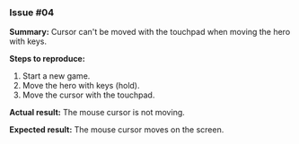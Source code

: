 ### Issue #04

**Summary:** Cursor can't be moved with the touchpad when moving the hero with keys.

**Steps to reproduce:**

1. Start a new game.
2. Move the hero with keys (hold).
3. Move the cursor with the touchpad.

**Actual result:** The mouse cursor is not moving.

**Expected result:** The mouse cursor moves on the screen.
